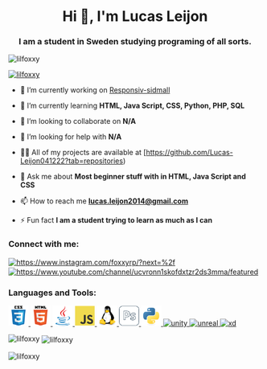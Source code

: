 <h1 align="center">Hi 👋, I'm Lucas Leijon</h1>
<h3 align="center">I am a student in Sweden studying programing of all sorts.</h3>

<p align="left"> <img src="https://komarev.com/ghpvc/?username=lilfoxxy&label=Profile%20views&color=0e75b6&style=flat" alt="lilfoxxy" /> </p>

<p align="left"> <a href="https://github.com/ryo-ma/github-profile-trophy"><img src="https://github-profile-trophy.vercel.app/?username=lilfoxxy" alt="lilfoxxy" /></a> </p>

- 🔭 I’m currently working on [Responsiv-sidmall](https://github.com/lilFoxxy/-Responsiv-sidmall)

- 🌱 I’m currently learning **HTML, Java Script, CSS, Python, PHP, SQL**

- 👯 I’m looking to collaborate on **N/A**

- 🤝 I’m looking for help with **N/A**

- 👨‍💻 All of my projects are available at [https://github.com/Lucas-Leijon041222?tab=repositories)
  
- 💬 Ask me about **Most beginner stuff with in HTML, Java Script and CSS**

- 📫 How to reach me **lucas.leijon2014@gmail.com**

- ⚡ Fun fact **I am a student trying to learn as much as I can**

<h3 align="left">Connect with me:</h3>
<p align="left">
<a href="https://instagram.com/https://www.instagram.com/foxxyrp/?next=%2f" target="blank"><img align="center" src="https://raw.githubusercontent.com/rahuldkjain/github-profile-readme-generator/master/src/images/icons/Social/instagram.svg" alt="https://www.instagram.com/foxxyrp/?next=%2f" height="30" width="40" /></a>
<a href="https://www.youtube.com/c/https://www.youtube.com/channel/ucvronn1skofdxtzr2ds3mma/featured" target="blank"><img align="center" src="https://raw.githubusercontent.com/rahuldkjain/github-profile-readme-generator/master/src/images/icons/Social/youtube.svg" alt="https://www.youtube.com/channel/ucvronn1skofdxtzr2ds3mma/featured" height="30" width="40" /></a>
</p>

<h3 align="left">Languages and Tools:</h3>
<p align="left"> <a href="https://www.w3schools.com/css/" target="_blank" rel="noreferrer"> <img src="https://raw.githubusercontent.com/devicons/devicon/master/icons/css3/css3-original-wordmark.svg" alt="css3" width="40" height="40"/> </a> <a href="https://www.w3.org/html/" target="_blank" rel="noreferrer"> <img src="https://raw.githubusercontent.com/devicons/devicon/master/icons/html5/html5-original-wordmark.svg" alt="html5" width="40" height="40"/> </a> <a href="https://www.java.com" target="_blank" rel="noreferrer"> <img src="https://raw.githubusercontent.com/devicons/devicon/master/icons/java/java-original.svg" alt="java" width="40" height="40"/> </a> <a href="https://developer.mozilla.org/en-US/docs/Web/JavaScript" target="_blank" rel="noreferrer"> <img src="https://raw.githubusercontent.com/devicons/devicon/master/icons/javascript/javascript-original.svg" alt="javascript" width="40" height="40"/> </a> <a href="https://www.linux.org/" target="_blank" rel="noreferrer"> <img src="https://raw.githubusercontent.com/devicons/devicon/master/icons/linux/linux-original.svg" alt="linux" width="40" height="40"/> </a> <a href="https://www.photoshop.com/en" target="_blank" rel="noreferrer"> <img src="https://raw.githubusercontent.com/devicons/devicon/master/icons/photoshop/photoshop-line.svg" alt="photoshop" width="40" height="40"/> </a> <a href="https://www.python.org" target="_blank" rel="noreferrer"> <img src="https://raw.githubusercontent.com/devicons/devicon/master/icons/python/python-original.svg" alt="python" width="40" height="40"/> </a> <a href="https://unity.com/" target="_blank" rel="noreferrer"> <img src="https://www.vectorlogo.zone/logos/unity3d/unity3d-icon.svg" alt="unity" width="40" height="40"/> </a> <a href="https://unrealengine.com/" target="_blank" rel="noreferrer"> <img src="https://raw.githubusercontent.com/kenangundogan/fontisto/036b7eca71aab1bef8e6a0518f7329f13ed62f6b/icons/svg/brand/unreal-engine.svg" alt="unreal" width="40" height="40"/> </a> <a href="https://www.adobe.com/products/xd.html" target="_blank" rel="noreferrer"> <img src="https://cdn.worldvectorlogo.com/logos/adobe-xd.svg" alt="xd" width="40" height="40"/> </a> </p>

<p><img align="left" src="https://github-readme-stats.vercel.app/api/top-langs?username=lilfoxxy&show_icons=true&locale=en&layout=compact" alt="lilfoxxy" /></p>

<p>&nbsp;<img align="center" src="https://github-readme-stats.vercel.app/api?username=lilfoxxy&show_icons=true&locale=en" alt="lilfoxxy" /></p>

<p><img align="center" src="https://github-readme-streak-stats.herokuapp.com/?user=lilfoxxy&" alt="lilfoxxy" /></p>
